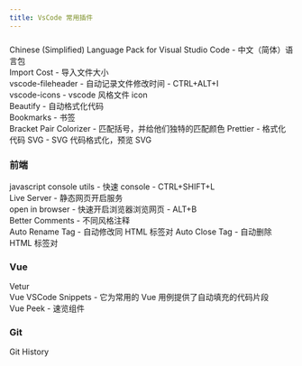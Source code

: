 ```yaml
---
title: VsCode 常用插件
---
```


###

Chinese (Simplified) Language Pack for Visual Studio Code - 中文（简体）语言包 <br>
Import Cost - 导入文件大小<br>
vscode-fileheader - 自动记录文件修改时间 - CTRL+ALT+I<br>
vscode-icons - vscode 风格文件 icon<br>
Beautify - 自动格式化代码<br>
Bookmarks - 书签 <br>
Bracket Pair Colorizer - 匹配括号，并给他们独特的匹配颜色
Prettier - 格式化代码
SVG - SVG 代码格式化，预览 SVG

### 前端

javascript console utils - 快速 console - CTRL+SHIFT+L<br>
Live Server - 静态网页开启服务<br>
open in browser - 快速开启浏览器浏览网页 - ALT+B<br>
Better Comments - 不同风格注释<br>
Auto Rename Tag - 自动修改同 HTML 标签对
Auto Close Tag - 自动删除 HTML 标签对

### Vue

Vetur <br>
Vue VSCode Snippets - 它为常用的 Vue 用例提供了自动填充的代码片段 <br>
Vue Peek - 速览组件 <br>

### Git

Git History<br>
